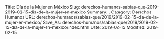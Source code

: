 Title: Día de la Mujer en México
Slug: derechos-humanos-sabias-que-2019-2019-02-15-dia-de-la-mujer-en-mexico
Summary: .
Category: Derechos Humanos
URL: derechos-humanos/sabias-que/2019/2019-02-15-dia-de-la-mujer-en-mexico/
Save_As: derechos-humanos/sabias-que/2019/2019-02-15-dia-de-la-mujer-en-mexico/index.html
Date: 2019-02-15
Modified: 2019-02-15


 



